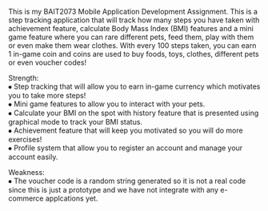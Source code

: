 This is my BAIT2073 Mobile Application Development Assignment. This is a step tracking application that will track how many steps you have taken with achievement feature, calculate Body Mass Index (BMI) features and a mini game feature where you can rare different pets, feed them, play with them or even make them wear clothes. With every 100 steps taken, you can earn 1 in-game coin and coins are used to buy foods, toys, clothes, different pets or even voucher codes!</br>

Strength:</br>
⦁ Step tracking that will allow you to earn in-game currency which motivates you to take more steps! </br>
⦁ Mini game features to allow you to interact with your pets. </br>
⦁ Calculate your BMI on the spot with history feature that is presented using graphical mode to track your BMI status. </br>
⦁ Achievement feature that will keep you motivated so you will do more exercises! </br>
⦁ Profile system that allow you to register an account and manage your account easily. </br>

Weakness:</br>
⦁ The voucher code is a random string generated so it is not a real code since this is just a prototype and we have not integrate with any e-commerce applcations yet.
